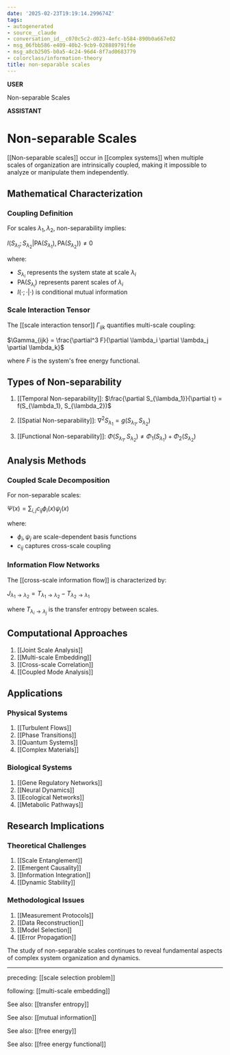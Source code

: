 ```yaml
---
date: '2025-02-23T19:19:14.299674Z'
tags:
- autogenerated
- source__claude
- conversation_id__c070c5c2-d023-4efc-b584-890b0a667e02
- msg_06fbb586-e409-40b2-9cb9-028889791fde
- msg_a8cb2505-b0a5-4c24-96d4-8f7ad0683779
- colorclass/information-theory
title: non-separable scales
---
```


**USER**

Non-separable Scales


**ASSISTANT**

# Non-separable Scales

[[Non-separable scales]] occur in [[complex systems]] when multiple scales of organization are intrinsically coupled, making it impossible to analyze or manipulate them independently.

## Mathematical Characterization

### Coupling Definition

For scales $\lambda_1, \lambda_2$, non-separability implies:

$I(S_{\lambda_1}; S_{\lambda_2}|\text{PA}(S_{\lambda_1}), \text{PA}(S_{\lambda_2})) \neq 0$

where:
- $S_{\lambda_i}$ represents the system state at scale $\lambda_i$
- $\text{PA}(S_{\lambda_i})$ represents parent scales of $\lambda_i$
- $I(\cdot;\cdot|\cdot)$ is conditional mutual information

### Scale Interaction Tensor

The [[scale interaction tensor]] $\Gamma_{ijk}$ quantifies multi-scale coupling:

$\Gamma_{ijk} = \frac{\partial^3 F}{\partial \lambda_i \partial \lambda_j \partial \lambda_k}$

where $F$ is the system's free energy functional.

## Types of Non-separability

1. [[Temporal Non-separability]]:
   $\frac{\partial S_{\lambda_1}}{\partial t} = f(S_{\lambda_1}, S_{\lambda_2})$

2. [[Spatial Non-separability]]:
   $\nabla^2 S_{\lambda_1} = g(S_{\lambda_1}, S_{\lambda_2})$

3. [[Functional Non-separability]]:
   $\Phi(S_{\lambda_1}, S_{\lambda_2}) \neq \Phi_1(S_{\lambda_1}) + \Phi_2(S_{\lambda_2})$

## Analysis Methods

### Coupled Scale Decomposition

For non-separable scales:

$\Psi(x) = \sum_{i,j} c_{ij}\phi_i(x)\psi_j(x)$

where:
- $\phi_i, \psi_j$ are scale-dependent basis functions
- $c_{ij}$ captures cross-scale coupling

### Information Flow Networks

The [[cross-scale information flow]] is characterized by:

$J_{\lambda_1 \to \lambda_2} = T_{\lambda_1 \to \lambda_2} - T_{\lambda_2 \to \lambda_1}$

where $T_{\lambda_i \to \lambda_j}$ is the transfer entropy between scales.

## Computational Approaches

1. [[Joint Scale Analysis]]
2. [[Multi-scale Embedding]]
3. [[Cross-scale Correlation]]
4. [[Coupled Mode Analysis]]

## Applications

### Physical Systems

1. [[Turbulent Flows]]
2. [[Phase Transitions]]
3. [[Quantum Systems]]
4. [[Complex Materials]]

### Biological Systems

1. [[Gene Regulatory Networks]]
2. [[Neural Dynamics]]
3. [[Ecological Networks]]
4. [[Metabolic Pathways]]

## Research Implications

### Theoretical Challenges

1. [[Scale Entanglement]]
2. [[Emergent Causality]]
3. [[Information Integration]]
4. [[Dynamic Stability]]

### Methodological Issues

1. [[Measurement Protocols]]
2. [[Data Reconstruction]]
3. [[Model Selection]]
4. [[Error Propagation]]

The study of non-separable scales continues to reveal fundamental aspects of complex system organization and dynamics.


---

preceding: [[scale selection problem]]  


following: [[multi-scale embedding]]

See also: [[transfer entropy]]


See also: [[mutual information]]


See also: [[free energy]]


See also: [[free energy functional]]